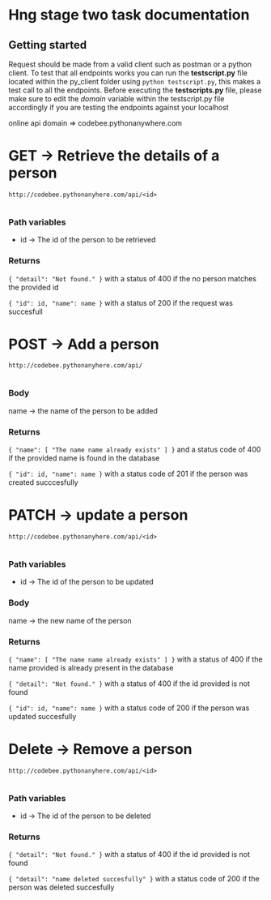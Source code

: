 # Hng stage two task documentation

## Getting started 
Request should be made from a valid client such as postman or a python client. To test that all endpoints works you can run the **testscript.py** file located within the py_client folder using `python testscript.py`, this makes a test call to all the endpoints. Before executing the **testscripts.py** file, please make sure to edit the _domain_ variable within the testscript.py file accordingly if you are testing the endpoints against your localhost

online api domain => codebee.pythonanywhere.com

# GET -> Retrieve the details of a person

``````
http://codebee.pythonanyhere.com/api/<id>
 
 ``````

### Path variables 
 * id -> The id of the person to be retrieved

### Returns
`{
    "detail": "Not found."
}` with a status of 400 if the no person matches the provided id 

`{
    "id": id,
    "name": name
}` with a status of 200 if the request was succesfull 


# POST -> Add a person 
``````
http://codebee.pythonanyhere.com/api/
 
 ``````

### Body 
name -> the name of the person to be added

### Returns
`{
    "name": [
        "The name name already exists"
    ]
}` and a status code of 400 if the provided name is found in the database

`{
    "id": id,
    "name": name
}` with a status code of 201 if the person was created succcesfully

# PATCH -> update a person 

``````
http://codebee.pythonanyhere.com/api/<id>
 
 ``````

 ### Path variables 
 * id -> The id of the person to be updated

 ### Body 
name -> the new name of the person 


 ### Returns
`{
    "name": [
        "The name name already exists"
    ]
}` with a status of 400 if the name provided is already present in the database

`{
    "detail": "Not found."
}` with a status of 400 if the id provided is not found 


`{
    "id": id,
    "name": name
}` with a status code of 200 if the person was updated succesfully


# Delete -> Remove a person
``````
http://codebee.pythonanyhere.com/api/<id>
 
 ``````

 ### Path variables 
 * id -> The id of the person to be deleted

  ### Returns

`{
    "detail": "Not found."
}` with a status of 400 if the id provided is not found 


`{
    "detail": "name deleted succesfully"
}` with a status code of 200 if the person was deleted succesfully









